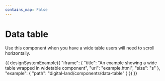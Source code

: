 ```yaml
---
contains_map: False
---
```

# Data table

Use this component when you have a wide table users will need to scroll horizontally.

{{ designSystemExample({
"iframe": {
    "title": "An example showing a wide table wrapped in widetable component",
    "url": "example.html",
    "size": "s"
},
"example": {
    "path": "digital-land/components/data-table"
}
}) }}
